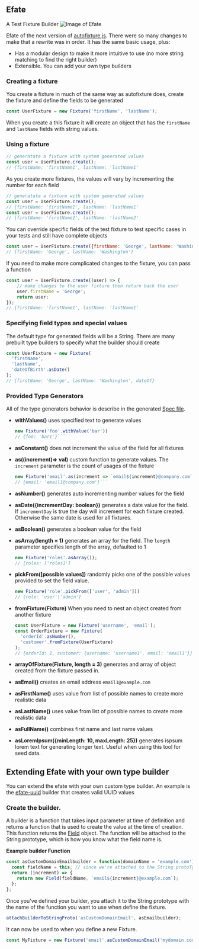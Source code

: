 ## Efate
A Test Fixture Builder
![Image of Efate](https://www.shoreexcursionsgroup.com/img/tour/SPPVEFATE-2.jpg)

Efate of the next version of [autofixture.js](https://github.com/jcteague/autofixturejs).  There were 
so many changes to make that a rewrite was in order.  It has the same basic usage, plus:
* Has a modular design to make it more intuitive to use (no more string matching to find the right builder)
* Extensible.  You can add your own type builders

### Creating a fixture
You create a fixture in much of the same way as autofixture does, create the fixture and define the fields to be generated

```javascript
const UserFixture = new Fixture('firstName', 'lastName');
```
When you create a this fixture it will create an object that has the `firstName` and `lastName` fields with string values.

### Using a fixture
```javascript
// generatate a fixture with system generated values
const user = UserFixture.create();
// {firstName: 'firstName1', lastName: 'lastName1'
```
As you create more fixtures, the values will vary by incrementing the number for each field
```javascript
// generatate a fixture with system generated values
const user = UserFixture.create();
// {firstName: 'firstName1', lastName: 'lastName1'
const user = UserFixture.create();
// {firstName: 'firstName2', lastName: 'lastName2'
```
You can override specific fields of the test fixture to test specific cases in your tests and still have complete objects

```javascript
const user = UserFixture.create({firstName: 'George', lastName: 'Washington'});
// {firstName: 'George', lastName: 'Washington'}
```
If you need to make more complicated changes to the fixture, you can pass a function

```javascript
const user = UserFixture.create((user) => {
    // make changes to the user fixture then return back the user
    user.firstName = 'George';
    return user;
});
// {firstName: 'firstName1', lastName: 'lastName1'
```

### Specifying field types and special values
The default type for generated fields will be a String.  There are many prebuilt type builders to specify what the builder should create

```javascript
const UserFixture = new Fixture(
  'firstName',
  'lastName',
  'dateOfBirth'.asDate()
);
// {firstName: 'George', lastName: 'Washington', dateOf}
```
### Provided Type Generators
All of the type generators behavior is describe in the generated [Spec file](packages/efate/spec.md).
* **withValues()** uses specified text to generate values
    ```javascript
    new Fixture('foo'.withValue('bar'))
    // {foo: 'bar1'}```
  
* **asConstant()** does not increment the value of the field for all fixtures

* **as((increment)=> val)** custom function to generate values. The `increment` parameter is the count of usages of the fixture
    ```javascript
    new Fixture('email'.as(increment => `email${increment}@company.com`);
    // {email: 'email1@company.com'}```
  
* **asNumber()** generates auto incrementing number values for the field

* **asDate({incrementDay: boolean})** generates a date value for the field.  If `incrementDay` is true the day will increment for each fixture created.  Otherwise the same date is used for all fixtures.
* **asBoolean()** generates a boolean value for the field
* **asArray(length = 1)** generates an array for the field.  The `length` parameter specifies length of the array, defaulted to 1
    ```javascript
    new Fixture('roles'.asArray());
    // {roles: ['roles1']
    ```
  
* **pickFrom([possible values])** randomly picks one of the possible values provided to set the field value. 
    ```javascript
    new Fixture('role'.pickFrom(['user', 'admin']))
    // {role: 'user'|'admin'}
    ```
  
* **fromFixture(Fixture)** When you need to nest an object created from another fixture
    ```javascript
    const UserFixture = new Fixture('username', 'email');
    const OrderFixture = new Fixture(
      'orderId'.asNumber(),
      'customer'.fromFixture(UserFixture)
  );
  // {orderId: 1, customer: {username: 'username1', email: 'email1'}}```

* **arrayOfFixture(Fixture, length = 3)** generates and array of object created from the fixture passed in.

* **asEmail()** creates an email address `email1@example.com`
* **asFirstName()** uses value from list of possible names to create more realistic data
* **asLastName()** uses value from list of possible names to create more realistic data
* **asFullName()** combines first name and last name values
* **asLoremIpsum({minLength: 10,  maxLength: 25})** generates ispsum lorem text for generating longer text.  Useful when using this tool for seed data.

## Extending Efate with your own type builder
You can extend the efate with your own custom type builder.  An example is the [efate-uuid](/packages/efate-uuid) builder that creates valid UUID values

### Create the builder.
A builder is a function that takes input parameter at time of definition and returns a function that is used to create
the value at the time of creation.  This function returns the [Field](/packages/efate/src/field.ts) object.  The function will be attached to the String prototype, which is how you know what the field name is.

**Example builder Function**
```javascript
const asCustomDomainEmailbuilder = function(domainName = 'example.com'): BuilderReturnFunction {
  const fieldName = this; // since we're attached to the String protoType, the field name is the this object. 
  return (increment) => {
    return new Field(fieldName, `email${increment}@example.com`);
  };
};
```
Once you've defined your builder, you attach it to the String prototype with the name of the function 
you want to use when define the fixture.

```javascript
attachBuilderToStringProto('asCustomDomainEmail', asEmailbuilder);
```
It can now be used to when you define a new Fixture.

```javascript
const MyFixture = new Fixture('email'.asCustomDomainEmail('mydomain.com'));
```


